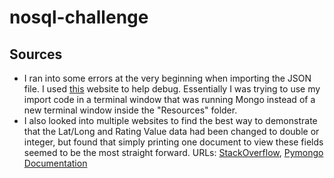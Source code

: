 # nosql-challenge

## Sources
- I ran into some errors at the very beginning when importing the JSON file. I used [this]([url](https://superuser.com/questions/1496076/mongodb-mongoimport-uncaught-exception-syntaxerror-unexpected-token-identif)https://superuser.com/questions/1496076/mongodb-mongoimport-uncaught-exception-syntaxerror-unexpected-token-identif) website to help debug. Essentially I was trying to use my import code in a terminal window that was running Mongo instead of a new terminal window inside the "Resources" folder.
- I also looked into multiple websites to find the best way to demonstrate that the Lat/Long and Rating Value data had been changed to double or integer, but found that simply printing one document to view these fields seemed to be the most straight forward. URLs: [StackOverflow]([url](https://stackoverflow.com/questions/4973095/how-to-change-the-type-of-a-field)https://stackoverflow.com/questions/4973095/how-to-change-the-type-of-a-field), [Pymongo Documentation]([url](https://pymongo.readthedocs.io/en/stable/examples/custom_type.html)https://pymongo.readthedocs.io/en/stable/examples/custom_type.html)

